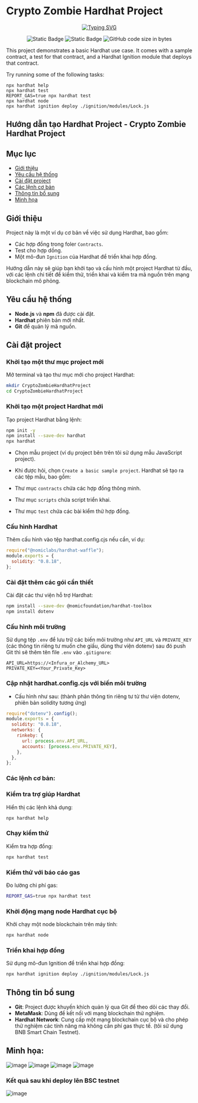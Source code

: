 # Crypto Zombie Hardhat Project

<p align="center">
<a href="https://git.io/typing-svg"><img src="https://readme-typing-svg.demolab.com?font=Fira+Code&pause=1000&center=true&vCenter=true&random=false&width=450&lines=Crypto+Zombie" alt="Typing SVG" /></a>
</p>
<div align="center">
<img alt="Static Badge" src="https://img.shields.io/badge/Astar-group-blue?labelColor=EE4E4E&color=151515">
<img alt="Static Badge" src="https://img.shields.io/badge/Security-Research-blue?labelColor=e7ec89&color=3ddd2b&label=Security">
<img alt="GitHub code size in bytes" src="https://img.shields.io/github/languages/code-size/CptDat9/Crypto_Zombie_Hardhat_Project?labelColor=7AA2E3&color=97E7E1">
</div>

This project demonstrates a basic Hardhat use case. It comes with a sample contract, a test for that contract, and a Hardhat Ignition module that deploys that contract.

Try running some of the following tasks:

```shell
npx hardhat help
npx hardhat test
REPORT_GAS=true npx hardhat test
npx hardhat node
npx hardhat ignition deploy ./ignition/modules/Lock.js
```
## Hướng dẫn tạo Hardhat Project - Crypto Zombie Hardhat Project

## Mục lục

- [Giới thiệu](#giới-thiệu)
- [Yêu cầu hệ thống](#yêu-cầu-hệ-thống)
- [Cài đặt project](#cài-đặt-project)
- [Các lệnh cơ bản](#các-lệnh-cơ-bản)
- [Thông tin bổ sung](#thông-tin-bổ-sung)
- [Minh họa](#minh-họa)
## Giới thiệu

Project này là một ví dụ cơ bản về việc sử dụng Hardhat, bao gồm:
- Các hợp đồng trong foler `Contracts`.
- Test cho hợp dồng.
- Một mô-đun `Ignition` của Hardhat để triển khai hợp đồng.

Hướng dẫn này sẽ giúp bạn khởi tạo và cấu hình một project Hardhat từ đầu, với các lệnh chi tiết để kiểm thử, triển khai và kiểm tra mã nguồn trên mạng blockchain mô phỏng.

## Yêu cầu hệ thống

- **Node.js** và **npm** đã được cài đặt.
- **Hardhat** phiên bản mới nhất.
- **Git** để quản lý mã nguồn.

## Cài đặt project

### Khởi tạo một thư mục project mới

Mở terminal và tạo thư mục mới cho project Hardhat:

```bash
mkdir CryptoZombieHardhatProject
cd CryptoZombieHardhatProject
```
### Khởi tạo một project Hardhat mới
Tạo project Hardhat bằng lệnh:

```bash
npm init -y
npm install --save-dev hardhat
npx hardhat
```
- Chọn mẫu project (ví dụ project bên trên tôi sử dụng mẫu JavaScript project).
- Khi được hỏi, chọn `Create a basic sample project`. Hardhat sẽ tạo ra các tệp mẫu, bao gồm:

- Thư mục `contracts` chứa các hợp đồng thông minh.
- Thư mục `scripts` chứa script triển khai.
- Thư mục `test` chứa các bài kiểm thử hợp đồng.
### Cấu hình Hardhat
Thêm cấu hình vào tệp hardhat.config.cjs nếu cần, ví dụ:

```javascript
require("@nomiclabs/hardhat-waffle");
module.exports = {
  solidity: "0.8.18",
};
```
### Cài đặt thêm các gói cần thiết
Cài đặt các thư viện hỗ trợ Hardhat:

```bash
npm install --save-dev @nomicfoundation/hardhat-toolbox
npm install dotenv
```
### Cấu hình môi trường
Sử dụng tệp `.env` để lưu trữ các biến môi trường như `API_URL` và `PRIVATE_KEY` (các thông tin riêng tư muốn che giấu, dùng thư viện dotenv) sau đó push Git thì sẽ thêm tên file `.env` vào `.gitignore`:

```plaintext
API_URL=https://<Infura_or_Alchemy_URL>
PRIVATE_KEY=<Your_Private_Key>
```
### Cập nhật hardhat.config.cjs với biến môi trường
- Cấu hình như sau:
(thành phân thông tin riêng tư từ thư viện dotenv, phiên bản solidity tương ứng)
```javascript
require("dotenv").config();
module.exports = {
  solidity: "0.8.18",
  networks: {
    rinkeby: {
      url: process.env.API_URL,
      accounts: [process.env.PRIVATE_KEY],
    },
  },
};
```
### Các lệnh cơ bản:
### Kiểm tra trợ giúp Hardhat
Hiển thị các lệnh khả dụng:

```bash
npx hardhat help
```
### Chạy kiểm thử
Kiểm tra hợp đồng:

```bash
npx hardhat test
```
### Kiểm thử với báo cáo gas
Đo lường chi phí gas:

```bash
REPORT_GAS=true npx hardhat test
```
### Khởi động mạng node Hardhat cục bộ
Khởi chạy một node blockchain trên máy tính:

```bash
npx hardhat node
```
### Triển khai hợp đồng
Sử dụng mô-đun Ignition để triển khai hợp đồng:

```bash
npx hardhat ignition deploy ./ignition/modules/Lock.js
```
## Thông tin bổ sung
- **Git**: Project được khuyến khích quản lý qua Git để theo dõi các thay đổi.
- **MetaMask**: Dùng để kết nối với mạng blockchain thử nghiệm.
- **Hardhat Network**: Cung cấp một mạng blockchain cục bộ và cho phép thử nghiệm các tính năng mà không cần phí gas thực tế. (tôi sử dụng BNB Smart Chain Testnet).
## Minh họa:
![image](https://github.com/user-attachments/assets/1ce5118c-84d9-4d3d-bd6c-99b1de5cc857)
![image](https://github.com/user-attachments/assets/73d9274b-c8f7-4aff-9078-d2e754715a5f)
![image](https://github.com/user-attachments/assets/f3dd97e2-6a96-43c2-869f-cd403cf3044f)
![image](https://github.com/user-attachments/assets/7b793885-8df5-4d6a-9d8d-32a4beff18ca)

### Kết quả sau khi deploy lên BSC testnet
![image](https://github.com/user-attachments/assets/1dcaab66-3f1b-4b63-8cc0-289d86116b8a)
